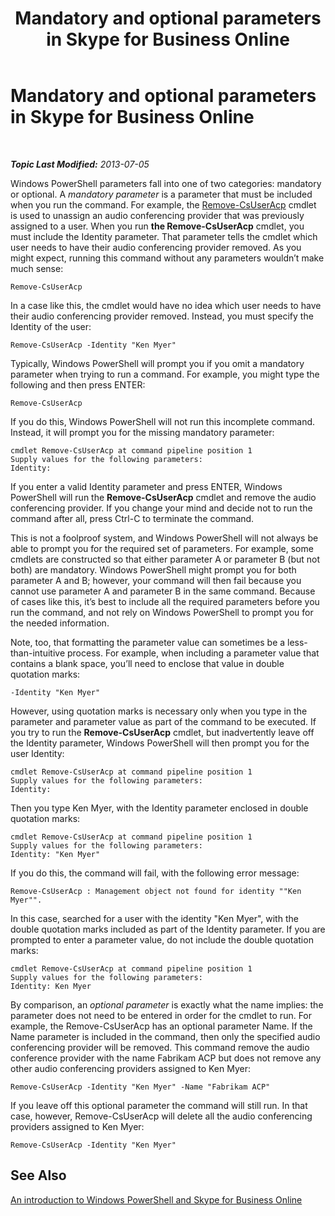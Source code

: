 ﻿---
title: Mandatory and optional parameters in Skype for Business Online
TOCTitle: Mandatory and optional parameters
ms:assetid: e766362f-e2e9-4598-a595-fdf5eedd9ad6
ms:mtpsurl: https://technet.microsoft.com/en-us/library/Dn362851(v=OCS.15)
ms:contentKeyID: 56558864
ms.date: 05/04/2015
mtps_version: v=OCS.15
---

<div data-xmlns="http://www.w3.org/1999/xhtml">

<div class="topic" data-xmlns="http://www.w3.org/1999/xhtml" data-msxsl="urn:schemas-microsoft-com:xslt" data-cs="http://msdn.microsoft.com/en-us/">

<div data-asp="http://msdn2.microsoft.com/asp">

# Mandatory and optional parameters in Skype for Business Online

</div>

<div id="mainSection">

<div id="mainBody">

<span> </span>

_**Topic Last Modified:** 2013-07-05_

Windows PowerShell parameters fall into one of two categories: mandatory or optional. A *mandatory parameter* is a parameter that must be included when you run the command. For example, the [Remove-CsUserAcp](remove-csuseracp.md) cmdlet is used to unassign an audio conferencing provider that was previously assigned to a user. When you run **the Remove-CsUserAcp** cmdlet, you must include the Identity parameter. That parameter tells the cmdlet which user needs to have their audio conferencing provider removed. As you might expect, running this command without any parameters wouldn’t make much sense:

    Remove-CsUserAcp

In a case like this, the cmdlet would have no idea which user needs to have their audio conferencing provider removed. Instead, you must specify the Identity of the user:

    Remove-CsUserAcp -Identity "Ken Myer"

Typically, Windows PowerShell will prompt you if you omit a mandatory parameter when trying to run a command. For example, you might type the following and then press ENTER:

    Remove-CsUserAcp

If you do this, Windows PowerShell will not run this incomplete command. Instead, it will prompt you for the missing mandatory parameter:

    cmdlet Remove-CsUserAcp at command pipeline position 1
    Supply values for the following parameters:
    Identity:

If you enter a valid Identity parameter and press ENTER, Windows PowerShell will run the **Remove-CsUserAcp** cmdlet and remove the audio conferencing provider. If you change your mind and decide not to run the command after all, press Ctrl-C to terminate the command.

This is not a foolproof system, and Windows PowerShell will not always be able to prompt you for the required set of parameters. For example, some cmdlets are constructed so that either parameter A or parameter B (but not both) are mandatory. Windows PowerShell might prompt you for both parameter A and B; however, your command will then fail because you cannot use parameter A and parameter B in the same command. Because of cases like this, it’s best to include all the required parameters before you run the command, and not rely on Windows PowerShell to prompt you for the needed information.

Note, too, that formatting the parameter value can sometimes be a less-than-intuitive process. For example, when including a parameter value that contains a blank space, you’ll need to enclose that value in double quotation marks:

    -Identity "Ken Myer"

However, using quotation marks is necessary only when you type in the parameter and parameter value as part of the command to be executed. If you try to run the **Remove-CsUserAcp** cmdlet, but inadvertently leave off the Identity parameter, Windows PowerShell will then prompt you for the user Identity:

    cmdlet Remove-CsUserAcp at command pipeline position 1
    Supply values for the following parameters:
    Identity:

Then you type Ken Myer, with the Identity parameter enclosed in double quotation marks:

    cmdlet Remove-CsUserAcp at command pipeline position 1
    Supply values for the following parameters:
    Identity: "Ken Myer"

If you do this, the command will fail, with the following error message:

    Remove-CsUserAcp : Management object not found for identity ""Ken Myer"".

In this case, searched for a user with the identity "Ken Myer", with the double quotation marks included as part of the Identity parameter. If you are prompted to enter a parameter value, do not include the double quotation marks:

    cmdlet Remove-CsUserAcp at command pipeline position 1
    Supply values for the following parameters:
    Identity: Ken Myer

By comparison, an *optional parameter* is exactly what the name implies: the parameter does not need to be entered in order for the cmdlet to run. For example, the Remove-CsUserAcp has an optional parameter Name. If the Name parameter is included in the command, then only the specified audio conferencing provider will be removed. This command remove the audio conference provider with the name Fabrikam ACP but does not remove any other audio conferencing providers assigned to Ken Myer:

    Remove-CsUserAcp -Identity "Ken Myer" -Name "Fabrikam ACP"

If you leave off this optional parameter the command will still run. In that case, however, Remove-CsUserAcp will delete all the audio conferencing providers assigned to Ken Myer:

    Remove-CsUserAcp -Identity "Ken Myer"

<div>

## See Also


[An introduction to Windows PowerShell and Skype for Business Online](an-introduction-to-windows-powershell-and-skype-for-business-online.md)  
  

</div>

</div>

<span> </span>

</div>

</div>

</div>

